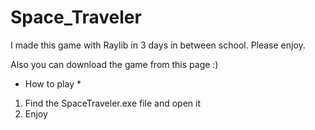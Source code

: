 # Space_Traveler

I made this game with Raylib in 3 days in between school. Please enjoy. 

Also you can download the game from this page :)

* How to play *

1. Find the SpaceTraveler.exe file and open it 
2. Enjoy

